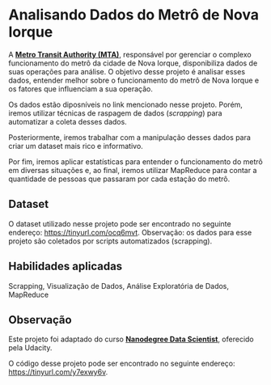 # **Analisando Dados do Metrô de Nova Iorque**

A **[Metro Transit Authority (MTA)](http://web.mta.info/developers/developer-data-terms.html#data)**, responsável por gerenciar o complexo funcionamento do metrô da cidade de Nova Iorque, disponibiliza dados de suas operações para análise. O objetivo desse projeto é analisar esses dados, entender melhor sobre o funcionamento do metrô de Nova Iorque e os fatores que influenciam a sua operação.

Os dados estão diposníveis no link mencionado nesse projeto. Porém, iremos utilizar técnicas de raspagem de dados (*scrapping*) para automatizar a coleta desses dados. 

Posteriormente, iremos trabalhar com a manipulação desses dados para criar um dataset mais rico e informativo.

Por fim, iremos aplicar estatísticas para entender o funcionamento do metrô em diversas situações e, ao final, iremos utilizar MapReduce para contar a quantidade de pessoas que passaram por cada estação do metrô.

## **Dataset**
O dataset utilizado nesse projeto pode ser encontrado no seguinte endereço: https://tinyurl.com/ocq6mvt. Observação: os dados para esse projeto são coletados por scripts automatizados (scrapping).

## **Habilidades aplicadas**
Scrapping, Visualização de Dados, Análise Exploratória de Dados, MapReduce

## **Observação**
Este projeto foi adaptado do curso **[Nanodegree Data Scientist](https://br.udacity.com/course/data-scientist--nd025)**, oferecido pela Udacity.

O código desse projeto pode ser encontrado no seguinte endereço: https://tinyurl.com/y7exwy6v.